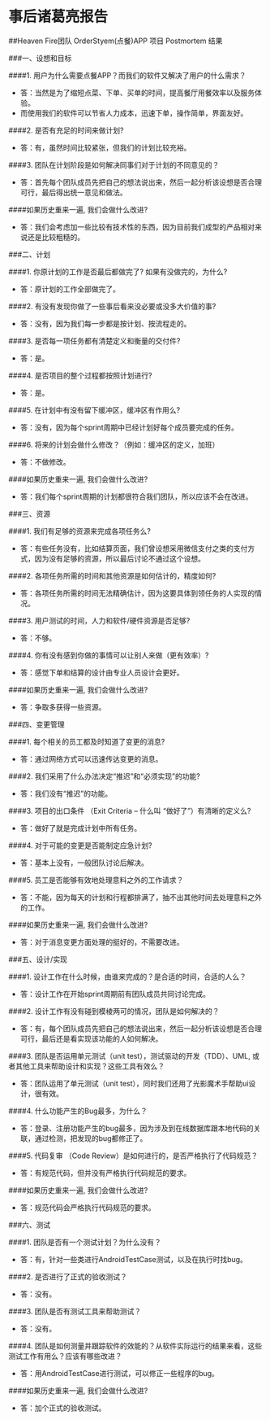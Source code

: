 ﻿# 事后诸葛亮报告
##Heaven Fire团队 OrderStyem(点餐)APP 项目 Postmortem 结果

###一、设想和目标

####1. 用户为什么需要点餐APP？而我们的软件又解决了用户的什么需求？
* 答：当然是为了缩短点菜、下单、买单的时间，提高餐厅用餐效率以及服务体验。<br>
* 而使用我们的软件可以节省人力成本，迅速下单，操作简单，界面友好。<br>

####2. 是否有充足的时间来做计划?
* 答：有，虽然时间比较紧张，但我们的计划比较充裕。<br>

####3. 团队在计划阶段是如何解决同事们对于计划的不同意见的？
* 答：首先每个团队成员先把自己的想法说出来，然后一起分析该设想是否合理可行，最后得出统一意见和做法。<br>

####如果历史重来一遍, 我们会做什么改进?
* 答：我们会考虑加一些比较有技术性的东西，因为目前我们成型的产品相对来说还是比较粗糙的。<br>

###二、计划

####1. 你原计划的工作是否最后都做完了? 如果有没做完的，为什么?
* 答：原计划的工作全部做完了。<br>

####2. 有没有发现你做了一些事后看来没必要或没多大价值的事?
* 答：没有，因为我们每一步都是按计划、按流程走的。<br>

####3. 是否每一项任务都有清楚定义和衡量的交付件?
* 答：是。<br>

####4. 是否项目的整个过程都按照计划进行?
* 答：是。<br>

####5. 在计划中有没有留下缓冲区，缓冲区有作用么?
* 答：没有，因为每个sprint周期中已经计划好每个成员要完成的任务。<br>

####6. 将来的计划会做什么修改？（例如：缓冲区的定义，加班）
* 答：不做修改。<br>

####如果历史重来一遍, 我们会做什么改进?
* 答：我们每个sprint周期的计划都很符合我们团队，所以应该不会在改进。<br>

###三、资源

####1. 我们有足够的资源来完成各项任务么?
* 答：有些任务没有，比如结算页面，我们曾设想采用微信支付之类的支付方式，因为没有足够的资源，所以最后讨论不通过这个设想。<br>

####2. 各项任务所需的时间和其他资源是如何估计的，精度如何?
* 答：各项任务所需的时间无法精确估计，因为这要具体到领任务的人实现的情况。<br>

####3. 用户测试的时间，人力和软件/硬件资源是否足够?
* 答：不够。<br>

####4. 你有没有感到你做的事情可以让别人来做（更有效率）?
* 答：感觉下单和结算的设计由专业人员设计会更好。<br>

####如果历史重来一遍, 我们会做什么改进?
* 答：争取多获得一些资源。<br>

###四、变更管理

####1. 每个相关的员工都及时知道了变更的消息?
* 答：通过网络方式可以迅速传达变更的消息。<br>

####2. 我们采用了什么办法决定“推迟”和“必须实现”的功能?
* 答：我们没有“推迟”的功能。<br>

####3. 项目的出口条件 （Exit Criteria – 什么叫 “做好了”）有清晰的定义么?
* 答：做好了就是完成计划中所有任务。<br>

####4. 对于可能的变更是否能制定应急计划?
* 答：基本上没有，一般团队讨论后解决。<br>

####5. 员工是否能够有效地处理意料之外的工作请求？
* 答：不能，因为每天的计划和行程都排满了，抽不出其他时间去处理意料之外的工作。<br>

####如果历史重来一遍, 我们会做什么改进?
* 答：对于消息变更方面处理的挺好的，不需要改进。<br>

###五、设计/实现

####1. 设计工作在什么时候，由谁来完成的？是合适的时间，合适的人么？
* 答：设计工作在开始sprint周期前有团队成员共同讨论完成。<br>

####2. 设计工作有没有碰到模棱两可的情况，团队是如何解决的？
* 答：有，每个团队成员先把自己的想法说出来，然后一起分析该设想是否合理可行，最后还是看实现该功能的人如何解决。<br>

####3. 团队是否运用单元测试（unit test），测试驱动的开发（TDD）、UML, 或者其他工具来帮助设计和实现？这些工具有效么？
* 答：团队运用了单元测试（unit test），同时我们还用了光影魔术手帮助ui设计，很有效。<br>

####4. 什么功能产生的Bug最多，为什么？
* 答：登录、注册功能产生的bug最多，因为涉及到在线数据库跟本地代码的关联，通过检测，把发现的bug都修正了。<br>

####5. 代码复审 （Code Review）是如何进行的，是否严格执行了代码规范？
* 答：有规范代码，但并没有严格执行代码规范的要求。<br>

####如果历史重来一遍, 我们会做什么改进?
* 答：规范代码会严格执行代码规范的要求。<br>

###六、测试

####1. 团队是否有一个测试计划？为什么没有？
* 答：有，针对一些类进行AndroidTestCase测试，以及在执行时找bug。<br>

####2. 是否进行了正式的验收测试？
* 答：没有。<br>

####3. 团队是否有测试工具来帮助测试？
* 答：没有。<br>

####4. 团队是如何测量并跟踪软件的效能的？从软件实际运行的结果来看，这些测试工作有用么？应该有哪些改进？
* 答：用AndroidTestCase进行测试，可以修正一些程序的bug。<br>

####如果历史重来一遍, 我们会做什么改进?
* 答：加个正式的验收测试。<br>

                                       
